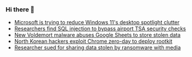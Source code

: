 ### Hi there 👋

<!--START_SECTION:feed-->
* [Microsoft is trying to reduce Windows 11's desktop spotlight clutter](https://www.bleepingcomputer.com/news/microsoft/microsoft-is-trying-to-reduce-windows-11s-desktop-spotlight-clutter/)
* [Researchers find SQL injection to bypass airport TSA security checks](https://www.bleepingcomputer.com/news/security/researchers-find-sql-injection-to-bypass-airport-tsa-security-checks/)
* [New Voldemort malware abuses Google Sheets to store stolen data](https://www.bleepingcomputer.com/news/security/new-voldemort-malware-abuses-google-sheets-to-store-stolen-data/)
* [North Korean hackers exploit Chrome zero-day to deploy rootkit](https://www.bleepingcomputer.com/news/security/north-korean-hackers-exploit-chrome-zero-day-to-deploy-rootkit/)
* [Researcher sued for sharing data stolen by ransomware with media](https://www.bleepingcomputer.com/news/security/researcher-sued-for-sharing-data-stolen-by-ransomware-with-media/)
<!--END_SECTION:feed-->

<!--
**frankenk/frankenk** is a ✨ _special_ ✨ repository because its `README.md` (this file) appears on your GitHub profile.

Here are some ideas to get you started:

- 🔭 I’m currently working on ...
- 🌱 I’m currently learning ...
- 👯 I’m looking to collaborate on ...
- 🤔 I’m looking for help with ...
- 💬 Ask me about ...
- 📫 How to reach me: ...
- 😄 Pronouns: ...
- ⚡ Fun fact: ...
-->



